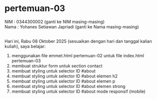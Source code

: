 # pertemuan-03

NIM : 0344300002 (ganti ke NIM masing-masing)<br>
Nama : Yohanes Setiawan Japriadi (ganti ke Nama masing-masing)<br><br>

Hari ini, Rabu 08 Oktober 2025 (sesuaikan dengan hari dan tanggal kalian kuliah), saya belajar:
<ol>
  <li>menggunakan file emmet.html pertemuan-02 untuk file index.html pertemuan-03</li>
  <li>membuat struktur form untuk section contact</li>
  <li>membuat styling untuk selector ID #about</li>
  <li>membuat styling untuk selector ID #about elemen h2</li>
  <li>membuat styling untuk selector ID #about elemen p</li>
  <li>membuat styling untuk selector ID #about elemen strong</li>
  <li>membuat styling untuk selector ID #about mode responsif (mobile)</li>
</ol>